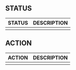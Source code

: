 ## STATUS

| STATUS | DESCRIPTION |
|--------|-------------|
|        |             |

## ACTION

| ACTION | DESCRIPTION |
|--------|-------------|
|        |             |
